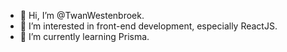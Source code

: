- 👋 Hi, I’m @TwanWestenbroek.
- 👀 I’m interested in front-end development, especially ReactJS.
- 🌱 I’m currently learning Prisma.

<!---
TwanWestenbroek/TwanWestenbroek is a ✨ special ✨ repository because its `README.md` (this file) appears on your GitHub profile.
You can click the Preview link to take a look at your changes.
--->
